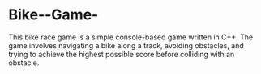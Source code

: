 # Bike--Game-
This bike race game is a simple console-based game written in C++. The game involves navigating a bike along a track, avoiding obstacles, and trying to achieve the highest possible score before colliding with an obstacle.
